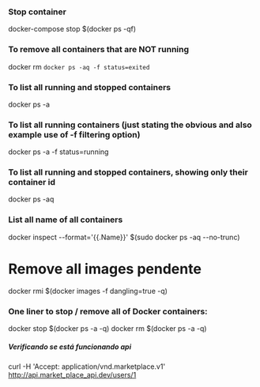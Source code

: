 ### Stop container
 docker-compose stop $(docker ps -qf)

### To remove all containers that are NOT running
docker rm `docker ps -aq -f status=exited`

### To list all running and stopped containers

docker ps -a
### To list all running containers (just stating the obvious and also example use of -f filtering option)

docker ps -a -f status=running
### To list all running and stopped containers, showing only their container id

docker ps -aq

### List all name of all containers
docker inspect --format='{{.Name}}' $(sudo docker ps -aq --no-trunc)


# Remove all images pendente
docker rmi $(docker images -f dangling=true -q)


### One liner to stop / remove all of Docker containers:

docker stop $(docker ps -a -q)
docker rm $(docker ps -a -q)

##### Verificando se está funcionando api
curl -H 'Accept: application/vnd.marketplace.v1' http://api.market_place_api.dev/users/1